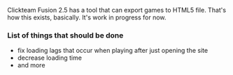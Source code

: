 Clickteam Fusion 2.5 has a tool that can export games to HTML5 file. That's how this exists, basically.
It's work in progress for now.
### List of things that should be done
* fix loading lags that occur when playing after just opening the site
* decrease loading time
* and more
